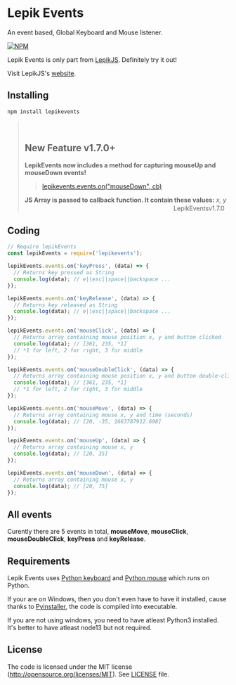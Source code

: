 # Lepik Events
An event based, Global Keyboard and Mouse listener.

[![NPM](https://nodei.co/npm-dl/lepikevents.png)](https://www.npmjs.com/package/lepikevents)

Lepik Events is only part from [LepikJS](https://www.npmjs.com/package/lepikjs). Definitely try it out!

Visit LepikJS's [website](https://lepikjs.netlify.app/).

## Installing

    npm install lepikevents

> ㅤ
> ## New Feature v1.7.0+
>
> **LepikEvents now includes a method for capturing mouseUp and mouseDown events!**
>
> > [lepikevents.events.on("mouseDown", cb)](#all-events)
> 
> **JS Array is passed to callback function. It contain these values:** *x, y*
> ㅤ
>  ㅤㅤㅤㅤㅤㅤㅤㅤㅤㅤㅤㅤㅤㅤㅤㅤㅤㅤㅤㅤㅤㅤㅤㅤㅤLepikEventsv1.7.0

## Coding

```javascript
// Require lepikEvents
const lepikEvents = require('lepikevents');

lepikEvents.events.on('keyPress', (data) => {
  // Returns key pressed as String 
  console.log(data); // e||esc||space||backspace ...
});

lepikEvents.events.on('keyRelease', (data) => {
  // Returns key released as String 
  console.log(data); // e||esc||space||backspace ...
});

lepikEvents.events.on('mouseClick', (data) => {
  // Returns array containing mouse position x, y and button clicked 
  console.log(data); // [361, 235, *1]
  // *1 for left, 2 for right, 3 for middle
});

lepikEvents.events.on('mouseDoubleClick', (data) => {
  // Returns array containing mouse position x, y and button double-clicked 
  console.log(data); // [361, 235, *1]
  // *1 for left, 2 for right, 3 for middle
});

lepikEvents.events.on('mouseMove', (data) => {
  // Returns array containing mouse x, y and time (seconds)
  console.log(data); // [20, -35, 1663787912.698]
});

lepikEvents.events.on('mouseUp', (data) => {
  // Returns array containing mouse x, y
  console.log(data); // [20, 35]
});

lepikEvents.events.on('mouseDown', (data) => {
  // Returns array containing mouse x, y
  console.log(data); // [20, 75]
});
```

## All events

Curently there are 5 events in total, **mouseMove**, **mouseClick**, **mouseDoubleClick**, **keyPress** and **keyRelease**.

## Requirements

Lepik Events uses [Python keyboard](https://github.com/boppreh/keyboard) and [Python mouse](https://github.com/boppreh/mouse) which runs on Python. 

If your are on Windows, then you don't even have to have it installed, cause thanks to [Pyinstaller](https://github.com/pyinstaller/pyinstaller), the code is compiled into executable.

If you are not using windows, you need to have atleast Python3 installed.
It's better to have atleast node13 but not required.

## License
The code is licensed under the MIT license (http://opensource.org/licenses/MIT). See [LICENSE](./LICENSE) file.